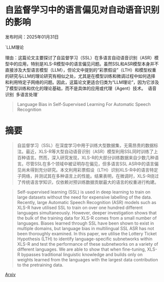 # 自监督学习中的语言偏见对自动语音识别的影响

发布时间：2025年01月31日

`LLM理论

理由：这篇论文主要探讨了自监督学习（SSL）在多语言自动语音识别（ASR）模型中的应用，特别是XLS-R模型中的语言偏见问题。虽然SSL和ASR模型本身并不直接涉及大型语言模型（LLM），但论文中提到的“彩票假设”（LTH）和模型权重的研究与LLM的理论研究有相似之处，尤其是在模型训练和微调过程中如何选择和利用特定子网络的问题。因此，这篇论文更适合归类为“LLM理论”，因为它涉及了模型训练和优化的理论基础，而不是具体的应用或代理（Agent）技术。` `语音识别` `多语言处理`

> Language Bias in Self-Supervised Learning For Automatic Speech Recognition

# 摘要

> 自监督学习（SSL）在深度学习中用于训练大型数据集，无需昂贵的数据标注。最近，XLS-R等大型自动语音识别（ASR）模型利用SSL同时训练了上百种语言。然而，深入研究发现，XLS-R的大部分训练数据来自少数几种语言。尽管SSL在多个领域中被证明存在偏见，但多语言SSL ASR中的语言偏见尚未得到充分研究。本文利用彩票假设（LTH）识别XLS-R中的语言特定子网络，并测试其在多种语言上的性能。结果表明，在微调时，XLS-R绕过了传统语言学知识，仅依赖对预训练数据贡献最大的语言的权重进行构建。

> Self-supervised learning (SSL) is used in deep learning to train on large datasets without the need for expensive labelling of the data. Recently, large Automatic Speech Recognition (ASR) models such as XLS-R have utilised SSL to train on over one hundred different languages simultaneously. However, deeper investigation shows that the bulk of the training data for XLS-R comes from a small number of languages. Biases learned through SSL have been shown to exist in multiple domains, but language bias in multilingual SSL ASR has not been thoroughly examined. In this paper, we utilise the Lottery Ticket Hypothesis (LTH) to identify language-specific subnetworks within XLS-R and test the performance of these subnetworks on a variety of different languages. We are able to show that when fine-tuning, XLS-R bypasses traditional linguistic knowledge and builds only on weights learned from the languages with the largest data contribution to the pretraining data.

[Arxiv](https://arxiv.org/abs/2501.19321)